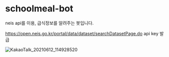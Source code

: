 # schoolmeal-bot
neis api를 이용, 급식정보를 알려주는 봇입니다.


https://open.neis.go.kr/portal/data/dataset/searchDatasetPage.do
api key 발급


![KakaoTalk_20210612_114928520](https://user-images.githubusercontent.com/83647215/121763091-46d5e580-cb74-11eb-9523-1c8492fd040e.jpg)


